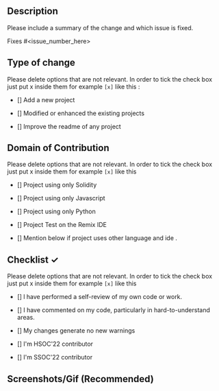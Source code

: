 ## Description

Please include a summary of the change and which issue is fixed.

Fixes #<issue_number_here>

## Type of change

Please delete options that are not relevant. In order to tick the check box just put x inside them for example `[x]` like this :

- [] Add a new project

- [] Modified or enhanced the existing projects

- [] Improve the readme of any project

## Domain of Contribution

Please delete options that are not relevant. In order to tick the check box just put x inside them for example `[x]` like this

- [] Project using only Solidity

- [] Project using only Javascript

- [] Project using only Python

- [] Project Test on the Remix IDE

- [] Mention below if project uses other language and ide .

## Checklist ✓

Please delete options that are not relevant. In order to tick the check box just put x inside them for example `[x]` like this

- [] l have performed a self-review of my own code or work.

- [] I have commented on my code, particularly in hard-to-understand areas.

- [] My changes generate no new warnings

- [] I'm HSOC'22 contributor

- [] I'm SSOC'22 contributor

## Screenshots/Gif (Recommended)
